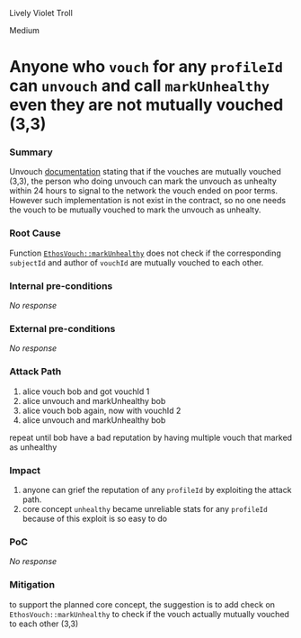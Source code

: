 Lively Violet Troll

Medium

# Anyone who `vouch` for any `profileId` can `unvouch` and call `markUnhealthy` even they are not mutually vouched (3,3)

### Summary

Unvouch [documentation](https://whitepaper.ethos.network/ethos-mechanisms/vouch#unvouch) stating that if the vouches are mutually vouched (3,3), the person who doing unvouch can mark the unvouch as unhealty within 24 hours to signal to the network the vouch ended on poor terms.
However such implementation is not exist in the contract, so no one needs the vouch to be mutually vouched to mark the unvouch as unhealty.

### Root Cause

Function [`EthosVouch::markUnhealthy`](https://github.com/sherlock-audit/2024-11-ethos-network-ii/blob/main/ethos/packages/contracts/contracts/EthosVouch.sol#L496-L510) does not check if the corresponding `subjectId` and author of `vouchId` are mutually vouched to each other.

### Internal pre-conditions

_No response_

### External pre-conditions

_No response_

### Attack Path


1. alice vouch bob and got vouchId 1
2. alice unvouch and markUnhealthy bob
3. alice vouch bob again, now with vouchId 2
4. alice unvouch and markUnhealthy bob
   
repeat until bob have a bad reputation by having multiple vouch that marked as unhealthy

### Impact

1. anyone can grief the reputation of any `profileId` by exploiting the attack path.
2. core concept `unhealthy` became unreliable stats for any `profileId` because of this exploit is so easy to do

### PoC

_No response_

### Mitigation

to support the planned core concept, the suggestion is to add check on `EthosVouch::markUnhealthy` to check if the vouch actually mutually vouched to each other (3,3)